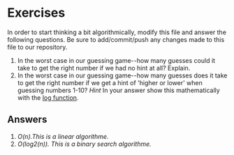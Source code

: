 # Exercises

In order to start thinking a bit algorithmically, modify this file and answer the following questions. Be sure to add/commit/push any changes made to this file to our repository.

1. In the worst case in our guessing game--how many guesses could it take to get the right number if we had no hint at all? Explain.
2. In the worst case in our guessing game--how many guesses does it take to get the right number if we get a hint of 'higher or lower' when guessing numbers 1-10? *Hint* In your answer show this mathematically with the [log function](https://www.mathsisfun.com/algebra/logarithms.html).

## Answers

1. *O(n).This is a linear algorithme.*
2. *O(log2(n)). This is a binary search algorithme.*

